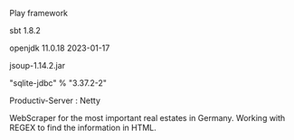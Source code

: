 Play framework

sbt 1.8.2 

openjdk 11.0.18 2023-01-17

jsoup-1.14.2.jar

"sqlite-jdbc" % "3.37.2-2"

Productiv-Server : Netty


WebScraper for the most important real estates in Germany.
Working with REGEX to find the information in HTML.
